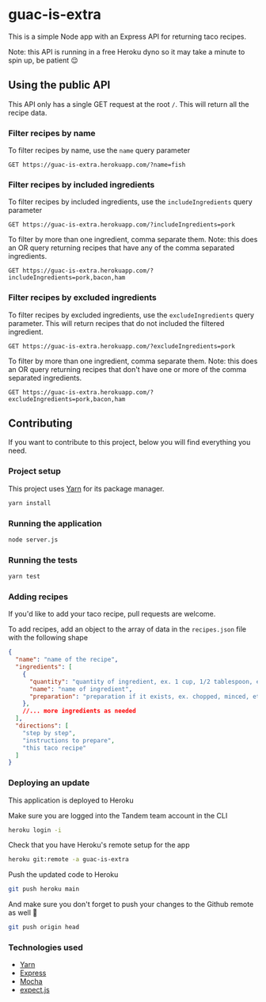 # guac-is-extra
This is a simple Node app with an Express API for returning taco recipes.

Note: this API is running in a free Heroku dyno so it may take a minute to spin up, be patient 😌


## Using the public API

This API only has a single GET request at the root `/`. This will return all the recipe data.

### Filter recipes by name
To filter recipes by name, use the `name` query parameter

```
GET https://guac-is-extra.herokuapp.com/?name=fish
```

### Filter recipes by included ingredients
To filter recipes by included ingredients, use the `includeIngredients` query parameter

```
GET https://guac-is-extra.herokuapp.com/?includeIngredients=pork
```

To filter by more than one ingredient, comma separate them. Note: this does an OR query returning recipes that have any of the comma separated ingredients.

```
GET https://guac-is-extra.herokuapp.com/?includeIngredients=pork,bacon,ham
```

### Filter recipes by excluded ingredients
To filter recipes by excluded ingredients, use the `excludeIngredients` query parameter. This will return recipes that do not included the filtered ingredient.

```
GET https://guac-is-extra.herokuapp.com/?excludeIngredients=pork
```

To filter by more than one ingredient, comma separate them. Note: this does an OR query returning recipes that don't have one or more of the comma separated ingredients.

```
GET https://guac-is-extra.herokuapp.com/?excludeIngredients=pork,bacon,ham
```

## Contributing

If you want to contribute to this project, below you will find everything you need.

### Project setup
This project uses [Yarn](https://yarnpkg.com/) for its package manager.

```bash
yarn install
```

### Running the application
```bash
node server.js
```

### Running the tests
```bash
yarn test
```

### Adding recipes
If you'd like to add your taco recipe, pull requests are welcome.

To add recipes, add an object to the array of data in the `recipes.json` file with the following shape
```json
{
  "name": "name of the recipe",
  "ingredients": [
    {
      "quantity": "quantity of ingredient, ex. 1 cup, 1/2 tablespoon, etc.",
      "name": "name of ingredient",
      "preparation": "preparation if it exists, ex. chopped, minced, etc."
    },
    //... more ingredients as needed
  ],
  "directions": [
    "step by step",
    "instructions to prepare",
    "this taco recipe"
  ]
}
```

### Deploying an update
This application is deployed to Heroku

Make sure you are logged into the Tandem team account in the CLI
```bash
heroku login -i
```

Check that you have Heroku's remote setup for the app
```bash
heroku git:remote -a guac-is-extra
```

Push the updated code to Heroku
```bash
git push heroku main
```

And make sure you don't forget to push your changes to the Github remote as well 🤗
```bash
git push origin head
```

### Technologies used
- [Yarn](https://yarnpkg.com/)
- [Express](https://expressjs.com/)
- [Mocha](https://mochajs.org/)
- [expect.js](https://github.com/Automattic/expect.js)